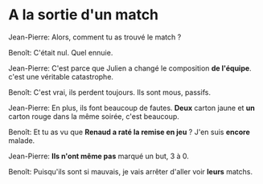 # A la sortie d'un match

Jean-Pierre: Alors, comment tu as trouvé le match ?

Benoît: C'était nul. Quel ennuie.

Jean-Pierre: C'est parce que Julien a changé le composition **de l'équipe**. c'est une véritable catastrophe.

Benoît: C'est vrai, ils perdent toujours. Ils sont mous, passifs.

Jean-Pierre: En plus, ils font beaucoup de fautes. **Deux** carton jaune et **un** carton rouge dans la même soirée, c'est beaucoup.

Benoît: Et tu as vu que **Renaud a raté la remise en jeu** ? J'en suis **encore** malade.

Jean-Pierre: **Ils n'ont même pas** marqué un but, 3 à 0.

Benoît: Puisqu'ils sont si mauvais, je vais arrêter d'aller voir **leurs** matchs.
